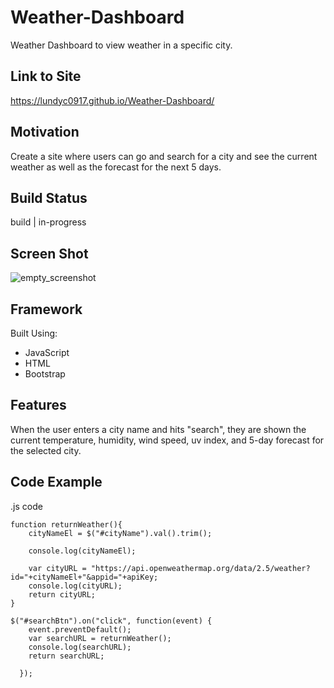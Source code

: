# Weather-Dashboard
Weather Dashboard to view weather in a specific city.

## Link to Site
https://lundyc0917.github.io/Weather-Dashboard/

## Motivation
Create a site where users can go and search for a city and see the current weather as well as the forecast for the next 5 days.

## Build Status
build | in-progress

## Screen Shot
![empty_screenshot](https://user-images.githubusercontent.com/71233342/101119114-9f6e6980-35b8-11eb-8f8c-040240027d19.png)


## Framework

Built Using:
 - JavaScript
 - HTML
 - Bootstrap

## Features

When the user enters a city name and hits "search", they are shown the current temperature, humidity, wind speed, uv index, and 5-day forecast for the selected city.

## Code Example

.js code

`````````````````````````
function returnWeather(){
    cityNameEl = $("#cityName").val().trim();

    console.log(cityNameEl);

    var cityURL = "https://api.openweathermap.org/data/2.5/weather?id="+cityNameEl+"&appid="+apiKey;
    console.log(cityURL);
    return cityURL;
}

$("#searchBtn").on("click", function(event) {
    event.preventDefault();
    var searchURL = returnWeather();
    console.log(searchURL);
    return searchURL;

  });
`````````````````````````
